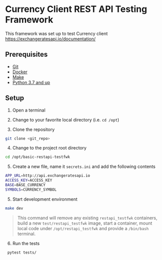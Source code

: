 # Currency Client REST API Testing Framework

This framework was set up to test Currency client https://exchangeratesapi.io/documentation/

## Prerequisites

- [Git](https://git-scm.com/downloads)
- [Docker](https://www.docker.com/products/docker-desktop)
- [Make](https://discussions.apple.com/thread/1404907)
- [Python 3.7 and up](https://www.python.org/downloads/release/python-370/)

## Setup

1. Open a terminal

2. Change to your favorite local directory (i.e. `cd /opt`)

3. Clone the repository

```bash
git clone <git_repo>
```
4. Change to the project root directory

```bash
cd /opt/basic-restapi-testfwk
```

5. Create a new file, name it `secrets.ini` and add the following contents

```bash
APP_URL=http://api.exchangeratesapi.io
ACCESS_KEY=ACCESS_KEY
BASE=BASE_CURRENCY
SYMBOLS=CURRENCY_SYMBOL
```

5. Start development environment

```bash
make dev
```

> This command will remove any existing `restapi_testfwk` containers, build a new `test/restapi_testfwk` image, start a container, mount local code under `/opt/restapi_testfwk` and provide a `/bin/bash` terminal.

6. Run the tests
```
 pytest tests/
 ```
